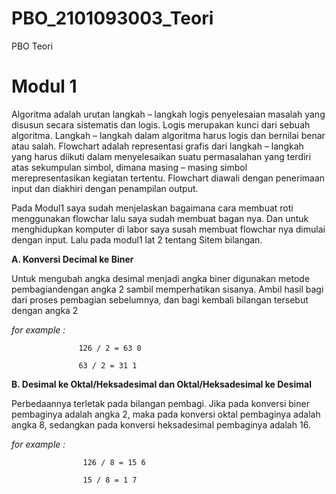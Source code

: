# PBO_2101093003_Teori
PBO Teori
# Modul 1
Algoritma adalah urutan langkah – langkah logis penyelesaian masalah yang disusun secara sistematis dan logis. Logis merupakan kunci dari sebuah algoritma. Langkah – 
langkah dalam algoritma harus logis dan bernilai benar atau salah. Flowchart adalah representasi grafis dari langkah – langkah yang harus diikuti dalam menyelesaikan suatu permasalahan yang terdiri atas sekumpulan simbol, dimana masing – masing simbol merepresentasikan kegiatan tertentu. Flowchart diawali dengan penerimaan input dan diakhiri dengan penampilan output.

Pada Modul1 saya sudah menjelaskan bagaimana cara membuat roti menggunakan flowchar lalu saya sudah membuat bagan nya. Dan untuk menghidupkan komputer di labor saya susah membuat flowchar nya dimulai dengan input. Lalu pada modul1 lat 2 tentang Sitem bilangan.

**A. Konversi Decimal ke Biner**

  Untuk mengubah angka desimal menjadi angka biner digunakan metode pembagiandengan angka 2 sambil memperhatikan sisanya. Ambil hasil bagi dari proses pembagian sebelumnya, dan bagi kembali bilangan tersebut dengan angka 2
  
  _for example :_  
  
                   126 / 2 = 63 0
                   
                   63 / 2 = 31 1
            
 **B. Desimal ke Oktal/Heksadesimal dan Oktal/Heksadesimal ke Desimal**
 
  Perbedaannya terletak pada bilangan pembagi. Jika pada konversi biner pembaginya adalah angka 2, maka pada konversi oktal pembaginya adalah angka 8, sedangkan pada konversi heksadesimal pembaginya adalah 16. 
 
 _for example :_
 
                    126 / 8 = 15 6
                    
                    15 / 8 = 1 7
          
